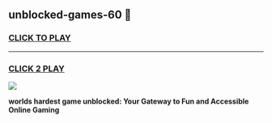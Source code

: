 
## unblocked-games-60 👋
<h3>
<a href="https://premium.freeplayer.one?title=unblocked-games-60&ref=14F">CLICK TO PLAY</a></h3>
<hr>

<h3>
<a href="https://premium.freeplayer.one?title=unblocked-games-60&ref=14F">CLICK 2 PLAY</a>
  
</h3>

<a href="https://premium.freeplayer.one?title=unblocked-games-60&ref=12F/"><img src="https://clearcache.store/games.png"></a>


**worlds hardest game unblocked: Your Gateway to Fun and Accessible Online Gaming**
